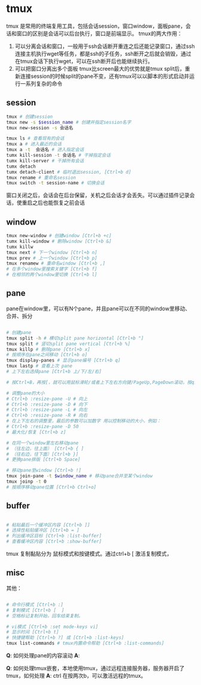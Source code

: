 # tmux

tmux 是常用的终端复用工具，包括会话session，窗口window，面板pane，会话和窗口的区别是会话可以后台执行，窗口是前端显示。
tmux的两大作用：
1. 可以分离会话和窗口，一般用于ssh会话断开重连之后还能记录窗口，通过ssh连接主机执行wget等任务，都是ssh的子任务，ssh断开之后就会销毁，通过在tmux会话下执行wget，可以在ssh断开后也能继续执行。
2. 可以把窗口分离出多个面板
tmux比screen最大的优势就是tmux split后，重新连接session的时候split的pane不变，还有tmux可以以脚本的形式启动并运行一系列复杂的命令

## session
``` bash
tmux # 创建session
tmux new -s $session_name # 创建并指定session名字
tmux new-session -s 会话名  

tmux ls # 查看现有的会话
tmux a # 进入最近的会话
tmux a -t  会话名 # 进入指定会话
tumx kill-session -t 会话名 # 干掉指定会话
tumx kill-server # 干掉所有会话
tumx detach
tumx detach-client # 临时退出session, [Ctrl+b d]
tmux rename # 重命名session
tmux switch -t session-name # 切换会话

```
窗口关闭之后，会话会在后台保留，关机之后会话才会丢失。可以通过插件记录会话，使重启之后也能恢复之前会话

## window


``` bash
tmux new-window # 创建window [Ctrl+b +c]
tumx kill-window # 删除window [Ctrl+b &]
tumx killw
tmux next # 下一个window [Ctrl+b n]
tmux prev # 上一个window [Ctrl+b p]
tmux renamew # 重命名window [Ctrl+b ,]
# 在多个window里搜索关键字 [Ctrl+b f]
# 在相邻的两个window里切换 [Ctrl+b l]

```

## pane
pane在window里，可以有N个pane，并且pane可以在不同的window里移动、合并、拆分
``` bash

# 创建pane
tmux split -h # 横切split pane horizontal [Ctrl+b "]
tmux split # 竖切split pane vertical [Ctrl+b %]
tmux killp # 删除pane [Ctrl+b x]
# 按顺序在pane之间移动 [Ctrl+b o]
tmux display-panes # 显示pane编号 [Ctrl+b q]
tmux lastp # 查看上次 pane
# 上下左右选择pane [Ctrl+b 上/下/左/右]

# 按Ctrl+B，再按[，就可以用鼠标滑轮/或者上下左右方向键/PageUp,PageDown滚动，按q退出。

# 调整pane的大小
# Ctrl+b :resize-pane -U # 向上
# Ctrl+b :resize-pane -D # 向下
# Ctrl+b :resize-pane -L # 向左
# Ctrl+b :resize-pane -R # 向右
# 在上下左右的调整里，最后的参数可以加数字 用以控制移动的大小，例如：
# Ctrl+b :resize-pane -D 50
# 最大化/恢复 [Ctrl+b z]

# 在同一个window里左右移动pane
# （往左边，往上面） [Ctrl+b { ]
# （往右边，往下面）[Ctrl+b }] 
# 更换pane排版 [Ctrl+b Space]

# 移动pane至window [Ctrl+b !]
tmux join-pane -t $window_name # 移动pane合并至某个window
tmux joinp -t 0 
# 按顺序移动pane位置 [Ctrl+b Ctrl+o]

```
## buffer
``` bash

# 粘贴最后一个缓冲区内容 [Ctrl+b ]]
# 选择性粘贴缓冲区 [Ctrl+b = ]
# 列出缓冲区目标 [Ctrl+b :list-buffer]
# 查看缓冲区内容 [Ctrl+b :show-buffer]
```
tmux 复制黏贴分为 鼠标模式和按键模式。通过ctrl+b [ 激活复制模式，

## misc

其他：
``` bash

# 命令行模式 [Ctrl+b :]
# 复制模式 [Ctrl+b [  ]
# 空格标记复制开始，回车结束复制。

# vi模式 [Ctrl+b :set mode-keys vi]
# 显示时间 [Ctrl+b t]
# 快捷键帮助 [Ctrl+b ?] 或 [Ctrl+b :list-keys]
tmux list-commands # tmux内置命令帮助 [Ctrl+b :list-commands]
```


**Q**: 如何处理pane的内容滚动
**A**: 

**Q**: 如何处理tmux嵌套，本地使用tmux，通过远程连接服务器，服务器开启了tmux，如何处理
**A**:  ctrl 在按两次b，可以激活远程的tmux。